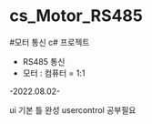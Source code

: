 # cs_Motor_RS485


#모터 통신 c# 프로젝트

- RS485 통신
- 모터 : 컴퓨터 = 1:1

-2022.08.02-


ui 기본 틀 완성
usercontrol 공부필요
